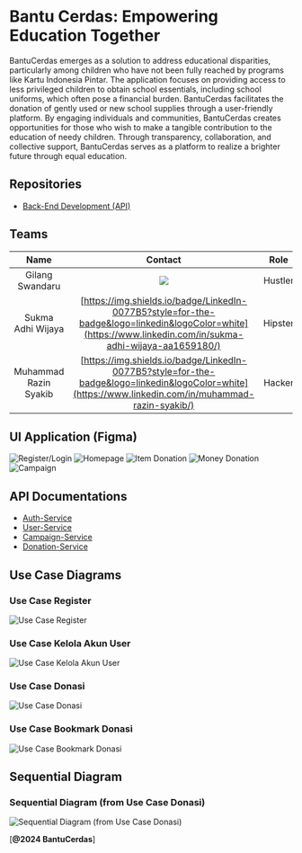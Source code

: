 # Bantu Cerdas: Empowering Education Together
BantuCerdas emerges as a solution to address educational disparities, particularly among children who have not been fully reached by programs like Kartu Indonesia Pintar. The application focuses on providing access to less privileged children to obtain school essentials, including school uniforms, which often pose a financial burden. BantuCerdas facilitates the donation of gently used or new school supplies through a user-friendly platform. By engaging individuals and communities, BantuCerdas creates opportunities for those who wish to make a tangible contribution to the education of needy children. Through transparency, collaboration, and collective support, BantuCerdas serves as a platform to realize a brighter future through equal education.

## Repositories
- [Back-End Development (API)](https://github.com/BantuCerdas/BantuCerdas-API)

## Teams
| Name | Contact | Role |
| :---: | :---: | :---: |
| Gilang Swandaru | <a href="https://www.linkedin.com/in/gilang-swandaru/"> <img src="https://img.shields.io/badge/LinkedIn-0077B5?style=for-the-badge&logo=linkedin&logoColor=white" /></a>  | Hustler |
| Sukma Adhi Wijaya | [https://img.shields.io/badge/LinkedIn-0077B5?style=for-the-badge&logo=linkedin&logoColor=white](https://www.linkedin.com/in/sukma-adhi-wijaya-aa1659180/) | Hipster |
| Muhammad Razin Syakib | [https://img.shields.io/badge/LinkedIn-0077B5?style=for-the-badge&logo=linkedin&logoColor=white](https://www.linkedin.com/in/muhammad-razin-syakib/) | Hacker |

## UI Application (Figma)
![Register/Login](https://github.com/BantuCerdas/.github/assets/72656623/ada1b672-7638-4044-9a7e-b7b62a9e9617)
![Homepage](https://github.com/BantuCerdas/.github/assets/72656623/0d166fac-8df5-40e5-850c-a4b37a33c993)
![Item Donation](https://github.com/BantuCerdas/.github/assets/72656623/4f8b302f-ea57-4b27-943f-41a0d586ca4f)
![Money Donation](https://github.com/BantuCerdas/.github/assets/72656623/154d4dbf-b17b-4367-bb0c-e6be7b9534e5)
![Campaign](https://github.com/BantuCerdas/.github/assets/72656623/ebe3f9ea-fc7e-4366-b973-2f61efacf52a)


## API Documentations
- [Auth-Service](https://documenter.getpostman.com/view/24273397/2s9YsNcpya)
- [User-Service](https://documenter.getpostman.com/view/24273397/2s9YsNcq3v)
- [Campaign-Service](https://documenter.getpostman.com/view/24273397/2s9YsNcpyb)
- [Donation-Service](https://documenter.getpostman.com/view/24273397/2s9YsNcpyc)

## Use Case Diagrams
### Use Case Register
![Use Case Register](https://github.com/BantuCerdas/.github/assets/72656623/594728db-7c3f-476f-b14e-5137865ad36f)
### Use Case Kelola Akun User
![Use Case Kelola Akun User](https://github.com/BantuCerdas/.github/assets/72656623/0b68098d-8564-403f-a623-d28c5c79d675)
### Use Case Donasi
![Use Case Donasi](https://github.com/BantuCerdas/.github/assets/72656623/6be9050b-70f1-427a-b3a8-2d5aaec52d5b)
### Use Case Bookmark Donasi
![Use Case Bookmark Donasi](https://github.com/BantuCerdas/.github/assets/72656623/498b09f3-e7a6-4fde-ae61-ddb8eb567b64)

## Sequential Diagram
### Sequential Diagram (from Use Case Donasi)
![Sequential Diagram (from Use Case Donasi)](https://github.com/BantuCerdas/.github/assets/72656623/ed82ce0c-1a18-4525-9cf1-7c5978041846)

[**@2024 BantuCerdas**]
